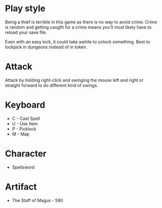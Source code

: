 # Play style
Being a thief is terrible in this game as there is no way to avoid crime. Crime is random and getting caught for a crime means you'll most likely have to reload your save file. 

Even with an easy lock, it could take awhile to unlock something. Best to lockpick in dungeons instead of in token. 

# Attack
Attack by holding right-click and swinging the mouse left and right or straight forward to do different kind of swings. 

# Keyboard
* C - Cast Spell
* U - Use Item
* P - Picklock
* M - Map

# Character
* Spellsword

# Artifact
* The Staff of Magus - 590